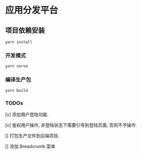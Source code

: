 # 应用分发平台

## 项目依赖安装
```
yarn install
```

### 开发模式
```
yarn serve
```

### 编译生产包
```
yarn build
```

### TODOs

[x] 添加用户登陆功能.

[x] 鉴权用户操作, 非登陆状态下需要引导到登陆页面, 否则不予操作.

[] 打包生产文件到后端项目.

[] 添加 Breadcrumb 菜单
